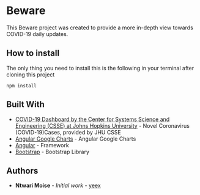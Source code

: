 # Beware

This Beware project was created to provide a more in-depth view towards COVID-19 daily updates.

## How to install

The only thing you need to install this is the following in your terminal after cloning this project
```
npm install
```

## Built With

* [COVID-19 Dashboard by the Center for Systems Science and Engineering (CSSE) at Johns Hopkins University](https://github.com/CSSEGISandData/COVID-19) - Novel Coronavirus (COVID-19)Cases, provided by JHU CSSE
* [Angular Google Charts](https://github.com/FERNman/angular-google-charts) - Angular Google Charts
* [Angular](https://angular.io/) - Framework
* [Bootstrap](https://getbootstrap.com) - Bootstrap Library

## Authors

* **Ntwari Moise** - *Initial work* - [yeex](https://github.com/yeex)
